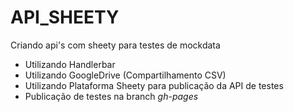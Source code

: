 # API_SHEETY
Criando api's com sheety para testes de mockdata

* Utilizando Handlerbar
* Utilizando GoogleDrive (Compartilhamento CSV)
* Utilizando Plataforma Sheety para publicação da API de testes
* Publicação de testes na branch *gh-pages*

